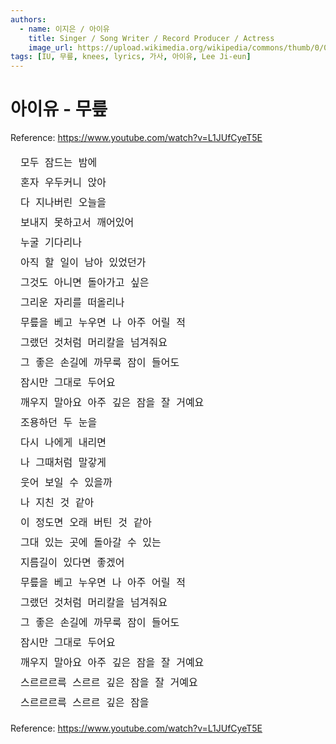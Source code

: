 ```yaml
---
authors:
  - name: 이지은 / 아이유
    title: Singer / Song Writer / Record Producer / Actress
    image_url: https://upload.wikimedia.org/wikipedia/commons/thumb/0/0f/IU_posing_for_Marie_Claire_Korea_March_2022_issue_03.jpg/440px-IU_posing_for_Marie_Claire_Korea_March_2022_issue_03.jpg
tags: [IU, 무릎, knees, lyrics, 가사, 아이유, Lee Ji-eun]
---
```


# 아이유 - 무릎

Reference: <a href="https://www.youtube.com/watch?v=L1JUfCyeT5E" target="_blank">https://www.youtube.com/watch?v=L1JUfCyeT5E</a>

<pre style="font-size: 1rem; line-height: 2rem; padding-left: 1rem">
모두 잠드는 밤에
혼자 우두커니 앉아
다 지나버린 오늘을
보내지 못하고서 깨어있어
누굴 기다리나
아직 할 일이 남아 있었던가
그것도 아니면 돌아가고 싶은
그리운 자리를 떠올리나
무릎을 베고 누우면 나 아주 어릴 적
그랬던 것처럼 머리칼을 넘겨줘요
그 좋은 손길에 까무룩 잠이 들어도
잠시만 그대로 두어요
깨우지 말아요 아주 깊은 잠을 잘 거예요
조용하던 두 눈을
다시 나에게 내리면
나 그때처럼 말갛게
웃어 보일 수 있을까
나 지친 것 같아
이 정도면 오래 버틴 것 같아
그대 있는 곳에 돌아갈 수 있는
지름길이 있다면 좋겠어
무릎을 베고 누우면 나 아주 어릴 적
그랬던 것처럼 머리칼을 넘겨줘요
그 좋은 손길에 까무룩 잠이 들어도
잠시만 그대로 두어요
깨우지 말아요 아주 깊은 잠을 잘 거예요
스르르르륵 스르르 깊은 잠을 잘 거예요
스르르르륵 스르르 깊은 잠을
</pre>

Reference: <a href="https://www.youtube.com/watch?v=L1JUfCyeT5E" target="_blank">https://www.youtube.com/watch?v=L1JUfCyeT5E</a>

<!-- truncate -->
